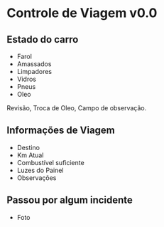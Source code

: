 # Controle de Viagem v0.0

## Estado do carro
* Farol
* Amassados
* Limpadores
* Vidros
* Pneus
* Oleo

Revisão, Troca de Oleo, Campo de observação.

## Informações de Viagem
* Destino
* Km Atual
* Combustível suficiente
* Luzes do Painel
* Observações

## Passou por algum incidente
* Foto


